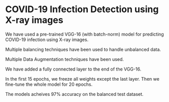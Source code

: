 # COVID-19 Infection Detection using X-ray images

We have used a pre-trained VGG-16 (with batch-norm) model for predicting COVID-19 infection using X-ray images.

Multiple balancing techniques have been used to handle unbalanced data.

Multiple Data Augmentation techniques have been used.

We have added a fully connected layer to the end of the VGG-16.

In the first 15 epochs, we freeze all weights except the last layer. Then we fine-tune the whole model for 20 epochs.

The models acheives 97% accuracy on the balanced test dataset.
